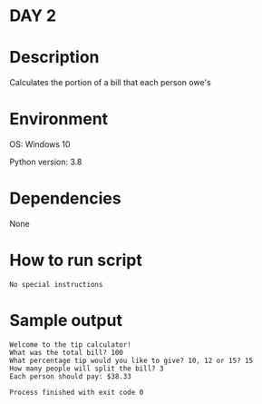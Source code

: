 
# DAY 2

# Description
Calculates the portion of a bill that each person owe's

# Environment
OS: Windows 10

Python version: 3.8

# Dependencies
None

# How to run script
```
No special instructions
```

# Sample output
```
Welcome to the tip calculator!
What was the total bill? 100
What percentage tip would you like to give? 10, 12 or 15? 15
How many people will split the bill? 3
Each person should pay: $38.33

Process finished with exit code 0
```
